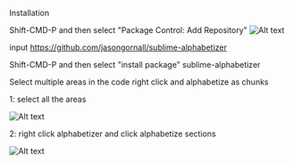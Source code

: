 Installation

Shift-CMD-P and then select "Package Control: Add Repository"
![Alt text](http://www.macdrifter.com/uploads/2012/08/Screen%20Shot%2020120801_222551.jpg "Optional title")

input https://github.com/jasongornall/sublime-alphabetizer

Shift-CMD-P and then select "install package"
sublime-alphabetizer





Select multiple areas in the code right click and alphabetize as chunks

1: select all the areas

![Alt text](http://content.screencast.com/users/jgornall/folders/Jing/media/302d8e9b-1953-4a6c-a7a0-3b081253ce1e/00003620.png "Optional title")
    
2: right click alphabetizer and click alphabetize sections

![Alt text](http://content.screencast.com/users/jgornall/folders/Jing/media/c959b8dd-d222-467e-91c9-f30b7c1d132b/00003621.png "OPtional title")
